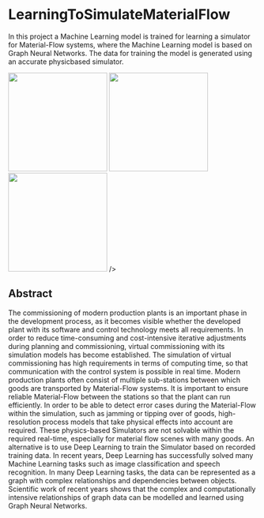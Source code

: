 # LearningToSimulateMaterialFlow
In this project a Machine Learning model is trained for learning a simulator for Material-Flow systems, where the Machine Learning model is based on Graph Neural Networks. The data for training the model is generated using an accurate physicbased simulator.

<p float="left">
  <img src="https://user-images.githubusercontent.com/63397065/154323543-fd61447a-6090-4ab4-80df-0e62b98c8bb3.gif" width="200" /> 
  <img src="https://user-images.githubusercontent.com/63397065/154323954-2132a131-3dad-4685-b478-ae35638c99bf.gif" width="200" />
  <img src="https://user-images.githubusercontent.com/63397065/154325993-e522f519-fc84-4b99-bca6-d48bb037c122.gif" width="200" /> 
/>

## Abstract
  
The commissioning of modern production plants is an important phase in the development process, as it becomes visible whether the developed plant with its software
and control technology meets all requirements. In order to reduce time-consuming
and cost-intensive iterative adjustments during planning and commissioning, virtual
commissioning with its simulation models has become established. The simulation
of virtual commissioning has high requirements in terms of computing time, so that
communication with the control system is possible in real time.
Modern production plants often consist of multiple sub-stations between which goods
are transported by Material-Flow systems. It is important to ensure reliable Material-Flow
between the stations so that the plant can run efficiently. In order to be able to detect
error cases during the Material-Flow within the simulation, such as jamming or tipping
over of goods, high-resolution process models that take physical effects into account are
required.
These physics-based Simulators are not solvable within the required real-time, especially for material flow scenes with many goods. An alternative is to use Deep Learning
to train the Simulator based on recorded training data. In recent years, Deep Learning
has successfully solved many Machine Learning tasks such as image classification and
speech recognition.
In many Deep Learning tasks, the data can be represented as a graph with complex
relationships and dependencies between objects. Scientific work of recent years shows
that the complex and computationally intensive relationships of graph data can be
modelled and learned using Graph Neural Networks.
